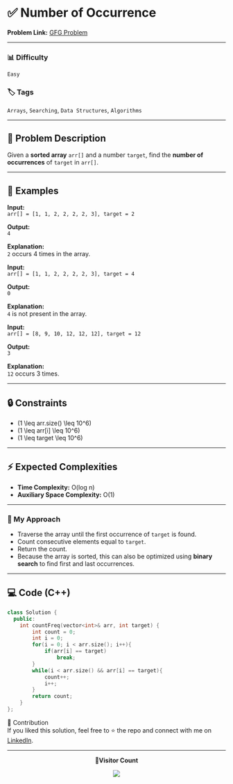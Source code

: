 # ✅ Number of Occurrence

**Problem Link:** [GFG Problem](https://www.geeksforgeeks.org/problems/number-of-occurrence2259/0)

---

### 📊 Difficulty

`Easy`

### 🏷️ Tags

`Arrays`, `Searching`, `Data Structures`, `Algorithms`

---

## 📝 Problem Description

Given a **sorted array** `arr[]` and a number `target`, find the **number of occurrences** of `target` in `arr[]`.

---

## 📌 Examples

**Input:**  
`arr[] = [1, 1, 2, 2, 2, 2, 3], target = 2`

**Output:**  
`4`

**Explanation:**  
`2` occurs 4 times in the array.

**Input:**  
`arr[] = [1, 1, 2, 2, 2, 2, 3], target = 4`

**Output:**  
`0`

**Explanation:**  
`4` is not present in the array.

**Input:**  
`arr[] = [8, 9, 10, 12, 12, 12], target = 12`

**Output:**  
`3`

**Explanation:**  
`12` occurs 3 times.

---

## 🔒 Constraints

- \(1 \leq arr.size() \leq 10^6\)
- \(1 \leq arr[i] \leq 10^6\)
- \(1 \leq target \leq 10^6\)

---

## ⚡ Expected Complexities

- **Time Complexity:** O(log n)
- **Auxiliary Space Complexity:** O(1)

---

### 🚀 My Approach

- Traverse the array until the first occurrence of `target` is found.
- Count consecutive elements equal to `target`.
- Return the count.
- Because the array is sorted, this can also be optimized using **binary search** to find first and last occurrences.

---

## 💻 Code (C++)

```cpp
class Solution {
  public:
    int countFreq(vector<int>& arr, int target) {
        int count = 0;
        int i = 0;
        for(i = 0; i < arr.size(); i++){
            if(arr[i] == target)
                break;
        }
        while(i < arr.size() && arr[i] == target){
            count++;
            i++;
        }
        return count;
    }
};
```

🤝 Contribution  
If you liked this solution, feel free to ⭐ the repo and connect with me on [LinkedIn](https://www.linkedin.com/in/sarvesh-choudhary-7571a6126/).

---

<p align="center"> <b>📍Visitor Count</b> </p> <p align="center"> <img src="https://visitor-badge.laobi.icu/badge?page_id=sarveshguru.GFG-POTD" /> </p>

